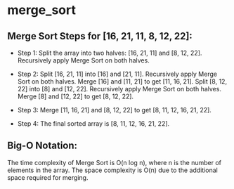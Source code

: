 # merge_sort
## Merge Sort Steps for [16, 21, 11, 8, 12, 22]:
- Step 1:
Split the array into two halves: [16, 21, 11] and [8, 12, 22].
Recursively apply Merge Sort on both halves.

- Step 2:
Split [16, 21, 11] into [16] and [21, 11].
Recursively apply Merge Sort on both halves.
Merge [16] and [11, 21] to get [11, 16, 21].
Split [8, 12, 22] into [8] and [12, 22].
Recursively apply Merge Sort on both halves.
Merge [8] and [12, 22] to get [8, 12, 22].

- Step 3:
Merge [11, 16, 21] and [8, 12, 22] to get [8, 11, 12, 16, 21, 22].

- Step 4:
The final sorted array is [8, 11, 12, 16, 21, 22].

## Big-O Notation:
The time complexity of Merge Sort is O(n log n), where n is the number of elements in the array. The space complexity is O(n) due to the additional space required for merging.
